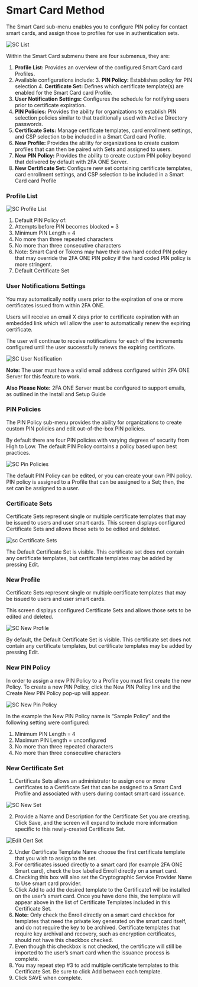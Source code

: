 # Smart Card Method

The Smart Card sub-menu enables you to configure PIN policy for contact smart cards, and assign those to profiles for use in authentication sets. 

![SC List](images/scList.png)

Within the Smart Card submenu there are four submenus, they are:

1.	**Profile List:** Provides an overview of the configured Smart Card card Profiles. 
  2.	Available configurations include:
    3.	**PIN Policy:** Establishes policy for PIN selection
    4.	**Certificate Set:** Defines which certificate template(s) are enabled for the Smart Card card Profile.
2.	**User Notification Settings:** Configures the schedule for notifying users prior to certificate expiration.
3.	**PIN Policies:** Provides the ability for organizations to establish PIN selection policies similar to that
traditionally used with Active Directory passwords.
4.	**Certificate Sets:** Manage certificate templates, card enrollment settings, and CSP selection to be included in a Smart Card card Profile.
5.	**New Profile:** Provides the ability for organizations to create custom profiles that can then be paired with
Sets and assigned to users.
6.	**New PIN Policy:** Provides the ability to create custom PIN policy beyond that delivered by default with 2FA ONE Server.
7.	**New Certificate Set:** Configure new set containing certificate templates, card enrollment settings, and CSP selection to be included in a Smart Card card Profile

### Profile List

![SC Profile List](images/scProfileList.png)

1.	Default PIN Policy of:
  2.	Attempts before PIN becomes blocked = 3
  3.	Minimum PIN Length = 4
  4.	No more than three repeated characters
  5.	No more than three consecutive characters
  6.	Note: Smart Card or Tokens may have their own hard coded PIN policy that may override the 2FA ONE PIN policy if the hard coded PIN policy is more stringent.
2.	Default Certificate Set

### User Notifications Settings

You may automatically notify users prior to the expiration of one or more certificates issued from within 2FA ONE. 

Users will receive an email X days prior to certificate expiration with an embedded link which will allow the user to automatically renew the expiring certificate. 

The user will continue to receive notifications for each of the increments configured until the user successfully renews the expiring certificate.

![SC User Notification](images/scUserNotification.png)

**Note:** The user must have a valid email address configured within 2FA ONE Server for this feature to work. 

**Also Please Note:** 2FA ONE Server must be configured to support emails, as outlined in the Install and Setup Guide

### PIN Policies

The PIN Policy sub-menu provides the ability for organizations to create custom PIN policies and edit out-of-the-box PIN policies. 

By default there are four PIN policies with varying degrees of security from High to Low. The default PIN Policy contains a policy based upon best practices. 

![SC Pin Policies](images/scPinPolicies.png)

The default PIN Policy can be edited, or you can create your own PIN policy. PIN policy is assigned to a Profile that can be assigned to a Set; then, the set can be assigned to a user.


### Certificate Sets

Certificate Sets represent single or multiple certificate templates that may be issued to users and user smart cards. This screen displays configured Certificate Sets and allows those sets to be edited and deleted. 

![sc Certificate Sets](images/scCertificateSets.png)

The Default Certificate Set is visible. This certificate set does not contain any certificate templates, but certificate templates may be added by pressing Edit.

### New Profile

Certificate Sets represent single or multiple certificate templates that may be issued to users and user smart cards. 

This screen displays configured Certificate Sets and allows those sets to be edited and deleted.

![SC New Profile](images/scNewProfile.png)

By default, the Default Certificate Set is visible. This certificate set does not contain any certificate templates, but certificate templates may be added by pressing Edit.

### New PIN Policy

In order to assign a new PIN Policy to a Profile you must first create the new Policy. To create a new PIN Policy, click the New PIN Policy link and the Create New PIN Policy pop-up will appear. 

![SC New Pin Policy](images/scNewPinPolicy.png)

In the example the New PIN Policy name is “Sample Policy” and the following setting were configured:
1.	Minimum PIN Length = 4
2.	Maximum PIN Length = unconfigured
3.	No more than three repeated characters
4.	No more than three consecutive characters


### New Certificate Set

1.	Certificate Sets allows an administrator to assign one or more certificates to a Certificate Set that can be assigned to a Smart Card Profile and associated with users during contact smart card issuance.

![SC New Set](images/scNewSet.png)

  2.	Provide a Name and Description for the Certificate Set you are creating. Click Save, and the screen will expand to include more information specific to this newly-created Certificate Set. 

![Edit Cert Set](images/editCertificateSet.png)

2.	Under Certificate Template Name choose the first certificate template that you wish to assign to the set. 
3.	For certificates issued directly to a smart card (for example 2FA ONE Smart card), check the box labelled Enroll directly on a smart card.
  4.	Checking this box will also set the Cryptographic Service Provider Name to Use smart card provider.
3.	Click Add to add the desired template to the Certificate1 will be installed on the user’s smart card. Once you have done this, the template will appear above in the list of Certificate Templates included in this Certificate Set. 
  4.	**Note:** Only check the Enroll directly on a smart card checkbox for templates that need the private key generated on the smart card itself, and do not require the key to be archived. Certificate templates that require key archival and recovery, such as encryption certificates, should not have this checkbox checked. 
  5.	Even though this checkbox is not checked, the certificate will still be imported to the user’s smart card when the issuance process is complete. 
4.	You may repeat step #3 to add multiple certificate templates to this Certificate Set. Be sure to click Add between each template.
5.	Click SAVE when complete.
